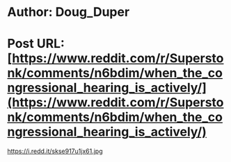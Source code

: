 # Author: Doug_Duper
# Post URL: [https://www.reddit.com/r/Superstonk/comments/n6bdim/when_the_congressional_hearing_is_actively/](https://www.reddit.com/r/Superstonk/comments/n6bdim/when_the_congressional_hearing_is_actively/)


https://i.redd.it/skse917u1jx61.jpg